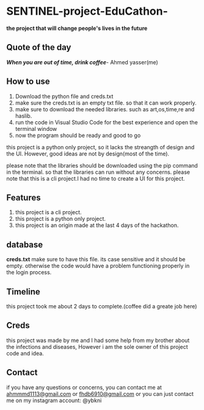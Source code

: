 # SENTINEL-project-EduCathon-
**the project that will change people's lives in the future**
## Quote of the day
***When you are out of time, drink coffee***- Ahmed yasser(me)
## How to use

1. Download the python file and creds.txt
2. make sure the creds.txt is an empty txt file. so that it can work properly.
3. make sure to download the needed libraries. such as art,os,time,re and haslib.
4. run the code in Visual Studio Code for the best experience and open the terminal window
5. now the program should be ready and good to go

this project is a python only project, so it lacks the streangth of design and the UI.
However, good ideas are not by design(most of the time).

please note that the libraries should be downloaded using the pip command in the terminal. so that the libraries can run without any concerns.
please note that this is a cli project.I had no time to create a UI for this project.
## Features

1. this project is a cli project.
2. this project is a python only project.
3. this project is an origin made at the last 4 days of the hackathon.

## database

 **creds.txt**
 make sure to have this file. its case sensitive and it should be empty. otherwise the code would have a problem functioning properly in the login process.


## Timeline

this project took me about 2 days to complete.(coffee did a greate job here)

## Creds
this project was made by me and I had some help from my brother about the infections and diseases, However i am the sole owner of this project code and idea.

## Contact

if you have any questions or concerns, you can contact me at ahmmmd1113@gmail.com or fhdb6910@gmail.com or you can just contact me on my instagram account: @ybkni
